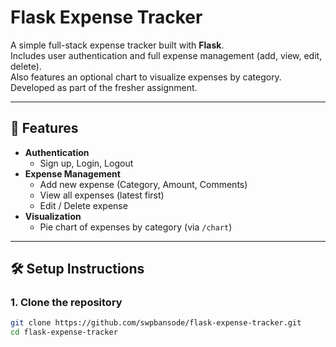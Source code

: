 # Flask Expense Tracker

A simple full-stack expense tracker built with **Flask**.  
Includes user authentication and full expense management (add, view, edit, delete).  
Also features an optional chart to visualize expenses by category.  
Developed as part of the fresher assignment.

---

## 🚀 Features
- **Authentication**
  - Sign up, Login, Logout
- **Expense Management**
  - Add new expense (Category, Amount, Comments)
  - View all expenses (latest first)
  - Edit / Delete expense
- **Visualization**
  - Pie chart of expenses by category (via `/chart`)

---

## 🛠️ Setup Instructions

### 1. Clone the repository
```bash
git clone https://github.com/swpbansode/flask-expense-tracker.git
cd flask-expense-tracker
